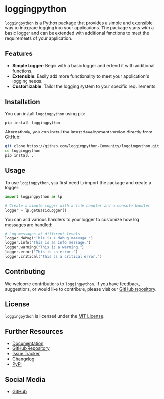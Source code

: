 # loggingpython

`loggingpython` is a Python package that provides a simple and extensible way to integrate logging into your applications. The package starts with a basic logger and can be extended with additional functions to meet the requirements of your application.

## Features

- **Simple Logger**: Begin with a basic logger and extend it with additional functions.
- **Extensible**: Easily add more functionality to meet your application's logging needs.
- **Customizable**: Tailor the logging system to your specific requirements.

## Installation

You can install `loggingpython` using pip:
```bash
pip install loggingpython
```

Alternatively, you can install the latest development version directly from GitHub:

```bash
git clone https://github.com/loggingpython-Community/loggingpython.git
cd loggingpython
pip install .
```

## Usage

To use `loggingpython`, you first need to import the package and create a logger:
```python
import loggingpython as lp

# Create a simple logger with a file handler and a console handler
logger = lp.getBasicLogger()
```

You can add various handlers to your logger to customize how log messages are handled:

```python
# Log messages at different levels
logger.debug("This is a debug message.")
logger.info("This is an info message.")
logger.warning("This is a warning.")
logger.error("This is an error.")
logger.critical("This is a critical error.")
```
## Contributing

We welcome contributions to `loggingpython`. If you have feedback, suggestions, or would like to contribute, please visit our [GitHub repository](https://github.com/loggingpython-Community/loggingpython).

## License

`loggingpython` is licensed under the [MIT License](https://opensource.org/licenses/MIT).

## Further Resources

- [Documentation](https://github.com/loggingpython-Community/loggingpython/docs)
- [GitHub Repository](https://github.com/loggingpython-Community/loggingpython)
- [Issue Tracker](https://github.com/loggingpython-Community/loggingpython/issues)
- [Changelog](https://github.com/loggingpython-Community/loggingpython/blob/main/CHANGELOG.md)
- [PyPi](https://pypi.org/project/loggingpython/)

## Social Media

- [GitHub](https://github.com/loggingpython-Community)

